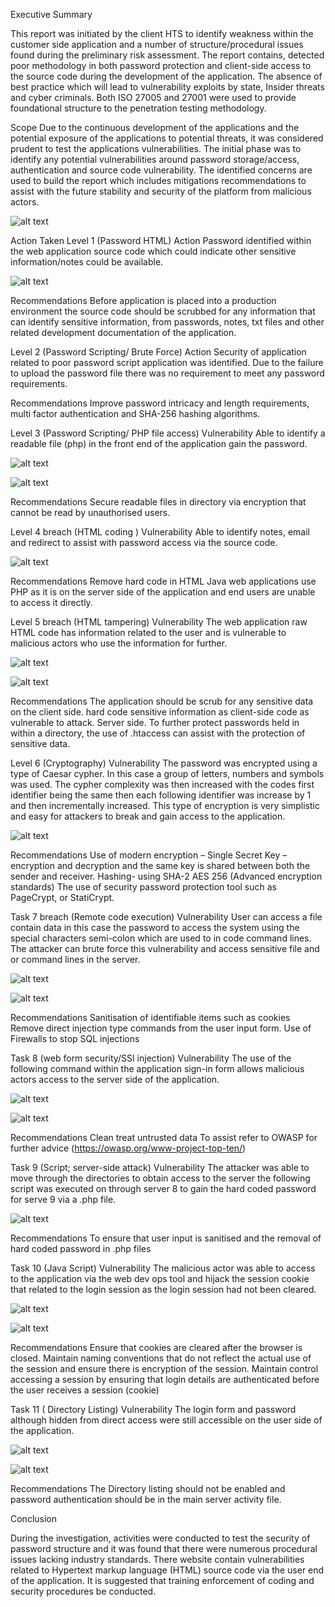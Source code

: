 

Executive Summary

This report was initiated by the client HTS to identify weakness within the customer side application and a number of structure/procedural issues found during the preliminary risk assessment. The report contains, detected poor methodology in both password protection and client-side access to the source code during the development of the application. The absence of best practice which will lead to vulnerability exploits by state, Insider threats and cyber criminals. Both ISO 27005 and 27001 were used to provide foundational structure to the penetration testing methodology.

Scope
Due to the continuous development of the applications and the potential exposure of the applications to potential threats, it was considered prudent to test the applications vulnerabilities. The initial phase was to identify any potential vulnerabilities around password storage/access, authentication and source code vulnerability. The identified concerns are used to build the report which includes mitigations recommendations to assist with the future stability and security of the platform from malicious actors.   

![alt text](<Images/Risk Severity Matrix.png>)

Action Taken
Level 1 (Password HTML) 
Action
Password identified within the web application source code which could indicate other sensitive information/notes could be available.

![alt text](Images/Task_1_Spassword.png)

Recommendations
Before application is placed into a production environment the source code   should be scrubbed for any information that can identify sensitive information, from passwords, notes, txt files and other related development documentation of the application.

Level 2 (Password Scripting/ Brute Force) 
Action
Security of application related to poor password script application was identified. Due to the failure to upload the password file there was no requirement to meet any password requirements.



Recommendations
Improve password intricacy and length requirements, multi factor authentication and SHA-256 hashing algorithms.   

Level 3 (Password Scripting/ PHP file access)
Vulnerability 
Able to identify a readable file (php) in the front end of the application gain the password.

![alt text](Images/Level3_SourceCode.png)

![alt text](Images/Level3_Password.png)

Recommendations
Secure readable files in directory via encryption that cannot be read by unauthorised users. 

Level 4 breach (HTML coding )
Vulnerability
Able to identify notes, email and redirect to assist with password access via the source code.

![alt text](Images/Level4_emailSwitch.png)

Recommendations
Remove hard code in HTML Java web applications use PHP as it is on the server side of the application and end users are unable to access it directly.

Level 5 breach (HTML tampering)
Vulnerability
The web application raw HTML code has information related to the user and is vulnerable to malicious actors who use the information for further.

![alt text](Images/Task5_viaBrupsuite.png)

![alt text](Images/Level5_emailhardcoded.png)

Recommendations
The application should be scrub for any sensitive data on the client side. hard code sensitive information as client-side code as vulnerable to attack. Server side. To further protect passwords held in within a directory, the use of .htaccess  can assist with the protection of sensitive data. 

Level 6 (Cryptography)
Vulnerability
The password was encrypted using a type of Caesar cypher. In this case a group of letters, numbers and symbols was used.  The cypher complexity was then increased  with the codes first identifier being the same then each following identifier was increase by 1 and then incrementally increased. This type of encryption is very simplistic and easy for attackers to break and gain access to the application.

![alt text](Images/Task6_Crypto.png)


Recommendations
Use of modern encryption – 
Single Secret Key – encryption and decryption and the same key is shared between both the sender and receiver.
Hashing- using SHA-2 AES 256 (Advanced encryption standards)
The use of security password protection tool such as PageCrypt, or StatiCrypt.

Task 7 breach (Remote code execution)
Vulnerability
User can access a file contain data in this case the password to access the system using the special characters semi-colon which are used to in code command lines. The attacker can brute force this vulnerability and access sensitive file and or command lines in the server.

![alt text](Images/Task7_phpfile.png)

![alt text](Images/Task7_command_Injection.png)

Recommendations
Sanitisation of identifiable items such as cookies 
Remove direct injection type commands from the user input form.
Use of Firewalls to stop SQL injections 

Task 8 (web form security/SSI injection)
Vulnerability
The use of the following command <!--#exec cmd="ls ../" --> within the application sign-in form allows malicious actors access to the server side of the application.

![alt text](Images/Task8_password.png)

![alt text](Images/Task8_phpfilepath.png)

Recommendations
Clean treat untrusted data
To assist refer to OWASP for further advice (https://owasp.org/www-project-top-ten/)




Task 9 (Script; server-side attack)
Vulnerability
The attacker was able to move through the directories to obtain access to the server the following script was executed on through server 8 <!--#exec cmd="ls ../../9" --> to gain the hard coded password for serve 9 via a .php file.

![alt text](Images/Task9_DirectoryChange.png)

Recommendations
To ensure that user input is sanitised and the removal of hard coded password in .php files


Task 10 (Java Script)
Vulnerability
The malicious actor was able to access to the application via the web dev ops tool and hijack the session cookie that related to the login session as the login session had not been cleared.

![alt text](Images/Task10_No.png)

![alt text](Images/Task10_Yes.png)

Recommendations
Ensure that cookies are cleared after the browser is closed. Maintain naming conventions that do not reflect the actual use of the session and ensure there is encryption of the session.
Maintain control accessing a session by ensuring that login details are authenticated before the user receives a session (cookie) 

Task 11 ( Directory Listing)
Vulnerability
 The login form and password although hidden from direct access were still accessible on the user side of the application. 

![alt text](Images/Task11_DaAnswer.png)

![alt text](Images/Task11_passwordsimple.png)

Recommendations
The Directory listing should not be enabled and password authentication should be in the main server activity file.


  Conclusion

During the investigation, activities were conducted to test the security of password structure and it was found that there were numerous procedural issues lacking industry standards.  There website contain vulnerabilities related to Hypertext markup language (HTML) source code via the user end of the application. It is suggested that training enforcement of coding and security procedures be conducted.

  